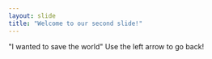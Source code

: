```yaml
---
layout: slide
title: "Welcome to our second slide!"
---
```

"I wanted to save the world"
Use the left arrow to go back!
